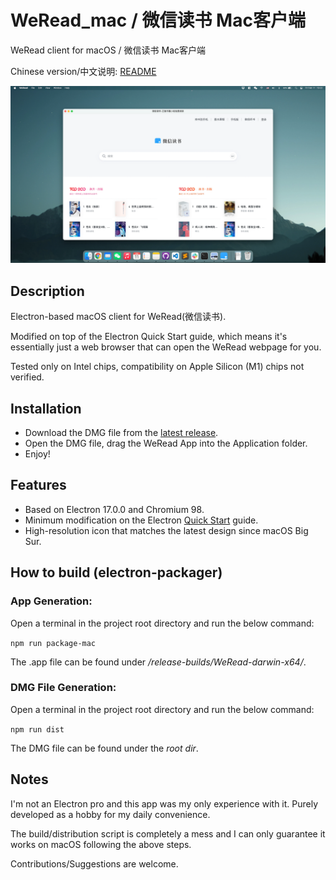 # WeRead_mac / 微信读书 Mac客户端
 WeRead client for macOS / 微信读书 Mac客户端

Chinese version/中文说明: [README](README_zh_CN.md) 

![](/screenshots/WeRead_for_macOS-v1.0.0.png)

 ## Description
 Electron-based macOS client for WeRead(微信读书).

 Modified on top of the Electron Quick Start guide, which means it's essentially just a web browser that can open the WeRead webpage for you.

 Tested only on Intel chips, compatibility on Apple Silicon (M1) chips not verified.

 ## Installation
 - Download the DMG file from the [latest release](https://github.com/NeilYXIN/WeRead_mac/releases/tag/v1.0.0).
- Open the DMG file, drag the WeRead App into the Application folder.
- Enjoy!

## Features
- Based on Electron 17.0.0 and Chromium 98.
- Minimum modification on the Electron [Quick Start](https://www.electronjs.org/docs/latest/tutorial/quick-start) guide.
- High-resolution icon that matches the latest design since macOS Big Sur.

## How to build (electron-packager)
### App Generation: 

Open a terminal in the project root directory and run the below command:

<code>npm run package-mac</code>

The .app file can be found under */release-builds/WeRead-darwin-x64/*.

### DMG File Generation:

Open a terminal in the project root directory and run the below command:

<code>npm run dist</code>

The DMG file can be found under the *root dir*.

## Notes
I'm not an Electron pro and this app was my only experience with it. Purely developed as a hobby for my daily convenience. 

The build/distribution script is completely a mess and I can only guarantee it works on macOS following the above steps. 

Contributions/Suggestions are welcome.
